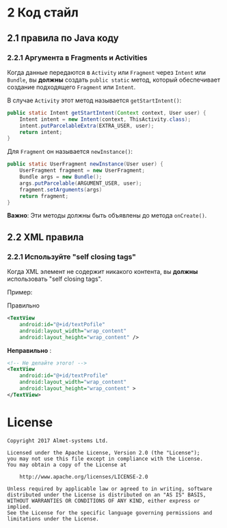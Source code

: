 # 2 Код стайл

## 2.1 правила по Java коду 

### 2.2.1 Аргумента в Fragments и Activities

Когда данные передаются в `Activity` или `Fragment` через `Intent` или `Bundle`, вы __должны__ создать `public static` метод, который обеспечивает создание подходящего `Fragment` или `Intent`. 


В случае `Activity` этот метод называется `getStartIntent()`:

```java
public static Intent getStartIntent(Context context, User user) {
	Intent intent = new Intent(context, ThisActivity.class);
	intent.putParcelableExtra(EXTRA_USER, user);
	return intent;
}
```

Для `Fragment` он называется `newInstance()`:

```java
public static UserFragment newInstance(User user) {
	UserFragment fragment = new UserFragment;
	Bundle args = new Bundle();
	args.putParcelable(ARGUMENT_USER, user);
	fragment.setArguments(args)
	return fragment;
}
```

__Важно__: Эти методы должны быть объявлены до метода `onCreate()`.


## 2.2 XML правила

### 2.2.1 Используйте "self closing tags"

Когда XML элемент не содержит никакого контента, вы __должны__ использовать "self closing tags". 

Пример:

Правильно

```xml
<TextView
	android:id="@+id/textPofile"
	android:layout_width="wrap_content"
	android:layout_height="wrap_content" />
```

__Неправильно__ :

```xml
<!-- Не делайте этого! -->
<TextView
    android:id="@+id/textProfile"
    android:layout_width="wrap_content"
    android:layout_height="wrap_content" >
</TextView>
```

# License

```
Copyright 2017 Almet-systems Ltd.

Licensed under the Apache License, Version 2.0 (the "License");
you may not use this file except in compliance with the License.
You may obtain a copy of the License at

    http://www.apache.org/licenses/LICENSE-2.0

Unless required by applicable law or agreed to in writing, software
distributed under the License is distributed on an "AS IS" BASIS,
WITHOUT WARRANTIES OR CONDITIONS OF ANY KIND, either express or implied.
See the License for the specific language governing permissions and
limitations under the License.
```
